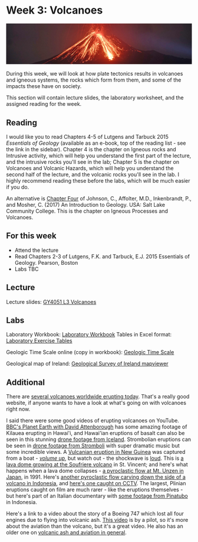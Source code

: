 # Week 3: Volcanoes

![Week 3 Cover image](./assets/images/volc.png)

During this week, we will look at how plate tectonics results in volcanoes and igneous systems, the rocks which form from them, and some of the impacts these have on society.

This section will contain lecture slides, the laboratory worksheet, and the assigned reading for the week.

## Reading

I would like you to read Chapters 4-5 of Lutgens and Tarbuck 2015 *Essentials of Geology* (available as an e-book, top of the reading list - see the link in the sidebar). Chapter 4 is the chapter on Igneous rocks and Intrusive activity, which will help you understand the first part of the lecture, and the intrusive rocks you'll see in the lab; Chapter 5 is the chapter on Volcanoes and Volcanic Hazards, which will help you understand the second half of the lecture, and the volcanic rocks you'll see in the lab. I highly recommend reading these before the labs, which will be much easier if you do.

An alternative is [Chapter Four](https://opengeology.org/textbook/4-igneous-processes-and-volcanoes/) of Johnson, C., Affolter, M.D., Inkenbrandt, P., and Mosher, C. (2017) An Introduction to Geology. USA: Salt Lake Community College. This is the chapter on Igneous Processes and Volcanoes.

## For this week

 - Attend the lecture
 - Read Chapters 2-3 of Lutgens, F.K. and Tarbuck, E.J. 2015 Essentials of Geology. Pearson, Boston
 - Labs TBC

## Lecture

Lecture slides: [GY4051 L3 Volcanoes](./assets/lectures/GY4051_L3_Volcanoes.pdf)

## Labs

Laboratory Workbook: [Laboratory Workbook](./assets/labs/GY4051_Lab_Workbook.pdf)
Tables in Excel format: [Laboratory Exercise Tables](./assets/labs/GY4051_Lab_Tables.xlsx)

Geologic Time Scale online (copy in workbook): [Geologic Time Scale](https://stratigraphy.org/chart/)

Geological map of Ireland: [Geological Survey of Ireland mapviewer](https://dcenr.maps.arcgis.com/apps/MapSeries/index.html?appid=a30af518e87a4c0ab2fbde2aaac3c228)

## Additional

There are <a rel="noopener" href="https://www.volcanodiscovery.com/volcanoes/today.html">several volcanoes worldwide erupting today</a>. That's a really good website, if anyone wants to have a look at what's going on with volcanoes right now.
<p></p>
<p>I said there were some good videos of erupting volcanoes on YouTube. <a rel="noopener" href="https://youtu.be/L4qDgsyFw7M?si=SKUQlejE4jBfCNCJ" title="BBC's Planet Earth with David Attenborough">BBC's Planet Earth with David Attenborough</a> has some amazing footage of Kilauea erupting in Hawai'i, and Hawai'ian eruptions of basalt can also be seen in this stunning <a rel="noopener" href="https://youtu.be/DQx96G4yHd8?si=pAmFCHZHJ0PpEKU3" title="drone footage from Iceland">drone footage from Iceland</a>. Strombolian eruptions can be seen in <a rel="noopener" href="https://youtu.be/pWeqbhCeZho?si=zheuwCZ5wtMyx9U0" title="Drone footage from Stromboli">drone footage from Stromboli</a> with super dramatic music but some incredible views. A <a rel="noopener" href="https://youtu.be/BUREX8aFbMs?si=sEc64AH1QKtFa9HF" title="Vulcanian eruption in New Guinea">Vulcanian eruption in New Guinea</a> was captured from a boat - <em><span style="text-decoration: underline;">volume up</span></em>, but watch out - the shockwave is <span style="text-decoration: underline;">loud</span>. This is <a rel="noopener" href="https://youtu.be/rKH9mxYF3qI?si=SlRmQKCs4hzWDnC_" title="a lava dome growing at the Soufriere volcano">a lava dome growing at the Soufriere volcano</a> in St. Vincent; and here's what happens when a lava dome collapses - <a rel="noopener" href="https://www.youtube.com/watch?v=TkdGe7AVPnE" title="a pyroclastic flow at Mt. Unzen in Japan">a pyroclastic flow at Mt. Unzen in Japan</a>, in 1991. Here's <a rel="noopener" href="https://youtu.be/OFgbbquApvY?si=kMX1OIZkWdX1BzKE" title="a pyroclastic flow carving down the side of a volcano in Indonesia">another pyroclastic flow carving down the side of a volcano in Indonesia</a>, and <a rel="noopener" href="https://www.youtube.com/watch?v=-kewaYtlhWo" title="a pyroclastic flow caught on CCTV">here's one caught on CCTV</a>. The largest, Plinian eruptions caught on film are much rarer - like the eruptions themselves - but here's part of an Italian documentary with <a rel="noopener" href="https://www.youtube.com/watch?v=SBLZADwyPPc" title="some footage from Pinatubo">some footage from Pinatubo</a> in Indonesia.</p>
<p>Here's a link to a video about the story of a Boeing 747 which lost all four engines due to flying into volcanic ash. <a rel="noopener" href="https://youtu.be/YYwN1R8hVsI?si=wYxUVmwTnWEkBMhH" title="This video">This video</a> is by a pilot, so it's more about the aviation than the volcano, but it's a great video. He also has an older one on <a rel="noopener" href="https://youtu.be/ahKoeqPXD-I?si=9vipb9AQfb8t4p-q" title="volcanic ash and aviation in general">volcanic ash and aviation in general</a>.</p>
